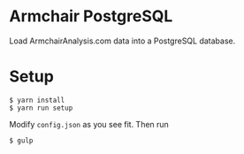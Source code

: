 # Armchair PostgreSQL
Load ArmchairAnalysis.com data into a PostgreSQL database.

# Setup

    $ yarn install
    $ yarn run setup

Modify `config.json` as you see fit. Then run

    $ gulp
